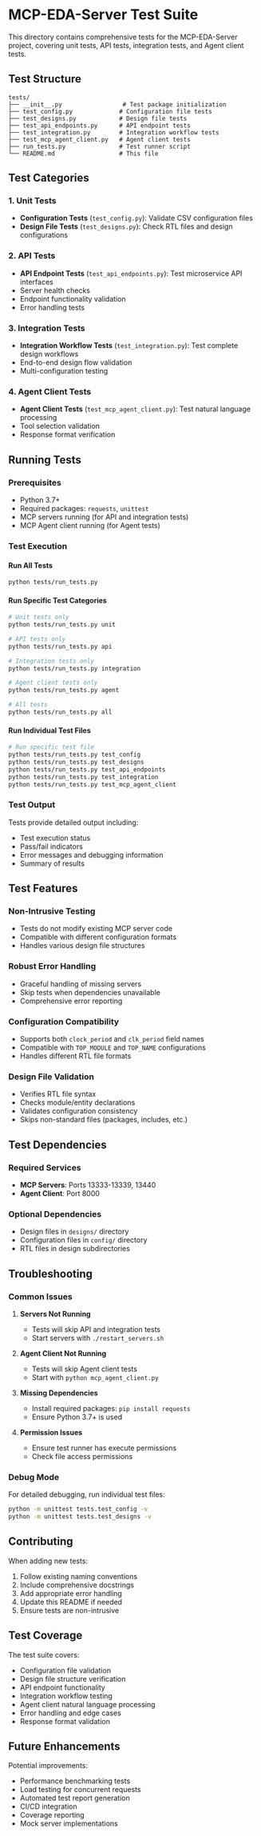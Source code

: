 # MCP-EDA-Server Test Suite

This directory contains comprehensive tests for the MCP-EDA-Server project, covering unit tests, API tests, integration tests, and Agent client tests.

## Test Structure

```
tests/
├── __init__.py                 # Test package initialization
├── test_config.py             # Configuration file tests
├── test_designs.py            # Design file tests
├── test_api_endpoints.py      # API endpoint tests
├── test_integration.py        # Integration workflow tests
├── test_mcp_agent_client.py   # Agent client tests
├── run_tests.py               # Test runner script
└── README.md                  # This file
```

## Test Categories

### 1. Unit Tests
- **Configuration Tests** (`test_config.py`): Validate CSV configuration files
- **Design File Tests** (`test_designs.py`): Check RTL files and design configurations

### 2. API Tests
- **API Endpoint Tests** (`test_api_endpoints.py`): Test microservice API interfaces
- Server health checks
- Endpoint functionality validation
- Error handling tests

### 3. Integration Tests
- **Integration Workflow Tests** (`test_integration.py`): Test complete design workflows
- End-to-end design flow validation
- Multi-configuration testing

### 4. Agent Client Tests
- **Agent Client Tests** (`test_mcp_agent_client.py`): Test natural language processing
- Tool selection validation
- Response format verification

## Running Tests

### Prerequisites
- Python 3.7+
- Required packages: `requests`, `unittest`
- MCP servers running (for API and integration tests)
- MCP Agent client running (for Agent tests)

### Test Execution

#### Run All Tests
```bash
python tests/run_tests.py
```

#### Run Specific Test Categories
```bash
# Unit tests only
python tests/run_tests.py unit

# API tests only
python tests/run_tests.py api

# Integration tests only
python tests/run_tests.py integration

# Agent client tests only
python tests/run_tests.py agent

# All tests
python tests/run_tests.py all
```

#### Run Individual Test Files
```bash
# Run specific test file
python tests/run_tests.py test_config
python tests/run_tests.py test_designs
python tests/run_tests.py test_api_endpoints
python tests/run_tests.py test_integration
python tests/run_tests.py test_mcp_agent_client
```

### Test Output

Tests provide detailed output including:
- Test execution status
- Pass/fail indicators
- Error messages and debugging information
- Summary of results

## Test Features

### Non-Intrusive Testing
- Tests do not modify existing MCP server code
- Compatible with different configuration formats
- Handles various design file structures

### Robust Error Handling
- Graceful handling of missing servers
- Skip tests when dependencies unavailable
- Comprehensive error reporting

### Configuration Compatibility
- Supports both `clock_period` and `clk_period` field names
- Compatible with `TOP_MODULE` and `TOP_NAME` configurations
- Handles different RTL file formats

### Design File Validation
- Verifies RTL file syntax
- Checks module/entity declarations
- Validates configuration consistency
- Skips non-standard files (packages, includes, etc.)

## Test Dependencies

### Required Services
- **MCP Servers**: Ports 13333-13339, 13440
- **Agent Client**: Port 8000

### Optional Dependencies
- Design files in `designs/` directory
- Configuration files in `config/` directory
- RTL files in design subdirectories

## Troubleshooting

### Common Issues

1. **Servers Not Running**
   - Tests will skip API and integration tests
   - Start servers with `./restart_servers.sh`

2. **Agent Client Not Running**
   - Tests will skip Agent client tests
   - Start with `python mcp_agent_client.py`

3. **Missing Dependencies**
   - Install required packages: `pip install requests`
   - Ensure Python 3.7+ is used

4. **Permission Issues**
   - Ensure test runner has execute permissions
   - Check file access permissions

### Debug Mode
For detailed debugging, run individual test files:
```bash
python -m unittest tests.test_config -v
python -m unittest tests.test_designs -v
```

## Contributing

When adding new tests:
1. Follow existing naming conventions
2. Include comprehensive docstrings
3. Add appropriate error handling
4. Update this README if needed
5. Ensure tests are non-intrusive

## Test Coverage

The test suite covers:
- Configuration file validation
- Design file structure verification
- API endpoint functionality
- Integration workflow testing
- Agent client natural language processing
- Error handling and edge cases
- Response format validation

## Future Enhancements

Potential improvements:
- Performance benchmarking tests
- Load testing for concurrent requests
- Automated test report generation
- CI/CD integration
- Coverage reporting
- Mock server implementations 